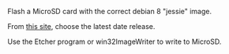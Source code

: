 Flash a MicroSD card with the correct debian 8 "jessie" image.

From [this site](https://debian.beagleboard.org/images/rcn-ee.net/rootfs/bb.org/testing/), choose the latest date release.

Use the Etcher program or win32ImageWriter to write to MicroSD.